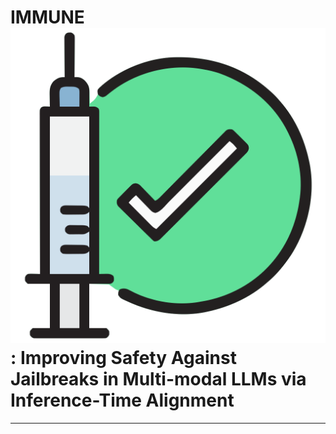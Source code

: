 # IMMUNE ![Favicon](./static/images/favicon.svg):  Improving Safety Against Jailbreaks in Multi-modal LLMs via Inference-Time Alignment

---


